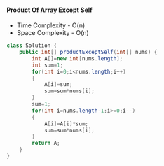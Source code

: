 #### Product Of Array Except Self

- Time Complexity - O(n)
- Space Complexity - O(n)

```java
class Solution {
    public int[] productExceptSelf(int[] nums) {
        int A[]=new int[nums.length];
        int sum=1;
        for(int i=0;i<nums.length;i++)
        { 
            A[i]=sum;
            sum=sum*nums[i];
        }
        sum=1;
        for(int i=nums.length-1;i>=0;i--)
        {
            A[i]=A[i]*sum;
            sum=sum*nums[i];
        }
        return A;
    }
}
```

